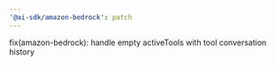 ```yaml
---
'@ai-sdk/amazon-bedrock': patch
---
```


fix(amazon-bedrock): handle empty activeTools with tool conversation history
